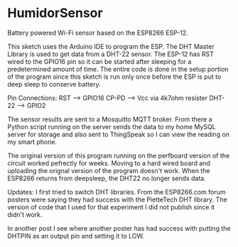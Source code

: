 # HumidorSensor
Battery powered Wi-Fi sensor based on the ESP8266 ESP-12.

This sketch uses the Arduino IDE to program the ESP.  The DHT Master Library is used to get data from a DHT-22 sensor. The ESP-12 has RST wired to the GPIO16 pin so it can be started after sleeping for a predetermined amount of time. The entire code is done in the setup portion of the program since this sketch is run only once before the ESP is put to deep sleep to conserve battery.

Pin Connections:
RST --> GPIO16
CP-PD --> Vcc via 4k7ohm resister
DHT-22 --> GPIO2

The sensor results are sent to a Mosquitto MQTT broker. From there a Python script running on the server sends the data to my home MySQL server for storage and also sent to ThingSpeak so I can view the reading on my smart phone.

The original version of this program running on the perfboard version of the circuit worked pefrectly for weeks. Moving to a hard wired board and uploading the orignal version of the program doesn't work. When the ESP8266 returns from deepsleep, the DHT22 no longer sends data.

Updates:
I first tried to switch DHT libraries. From the ESP8266.com forum posters were saying they had success with the PietteTech DHT library. The version of code that I used for that experiment I did not publish since it didn't work. 

In another post I see where another poster has had success with putting the DHTPIN as an output pin and setting it to LOW.

